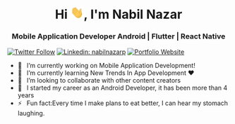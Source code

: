 <h1 align="center"> Hi <img src="https://raw.githubusercontent.com/ABSphreak/ABSphreak/master/gifs/Hi.gif" width="30px">, I'm Nabil Nazar</h1>
<h3 align="center">Mobile Application Developer Android | Flutter | React Native </h3>


[![Twitter Follow](https://img.shields.io/twitter/follow/nabilnazarp?color=1DA1F2&label=Followers&logo=twitter&style=for-the-badge)][Twitter]
[![Linkedin: nabilnazarp](https://img.shields.io/badge/-CONNECT-blue?style=for-the-badge&logo=Linkedin&link=https://www.linkedin.com/in/nabilnazarp/)][Linkedin]
[![Portfolio Website](https://img.shields.io/badge/-Visit-green?style=for-the-badge&logo=internet-explorer&link=https://nabilnazar.super.site/)][website]
 


- 🔭 &ensp;I’m currently working on Mobile Application Development!
- 🌱 &ensp;I’m currently learning New Trends In App Development ❤️
- 👯 &ensp;I’m looking to collaborate with other content creators
- 🗿 &ensp;I started my career as an Android Developer, it has been more than 4 years
- ⚡ &ensp;Fun fact:Every time I make plans to eat better, I can hear my stomach laughing. 



[Linkedin]:https://www.linkedin.com/in/nabilnazarp/
[Twitter]:https://twitter.com/nabilnazarp
[website]:https://nabilnazar.super.site/
